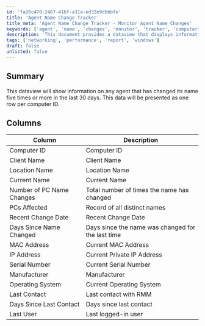 ```yaml
---
id: 'fa20c478-2467-416f-a31a-ed32e9dbbbfe'
title: 'Agent Name Change Tracker'
title_meta: 'Agent Name Change Tracker - Monitor Agent Name Changes'
keywords: ['agent', 'name', 'changes', 'monitor', 'tracker', 'computerid']
description: 'This document provides a dataview that displays information about agents that have changed their names five times or more in the last 30 days, including details such as computer ID, client name, location, and more.'
tags: ['networking', 'performance', 'report', 'windows']
draft: false
unlisted: false
---
```


## Summary

This dataview will show information on any agent that has changed its name five times or more in the last 30 days. This data will be presented as one row per computer ID.

## Columns

| Column                     | Description                                           |
|---------------------------|-------------------------------------------------------|
| Computer ID               | Computer ID                                          |
| Client Name               | Client Name                                          |
| Location Name             | Location Name                                        |
| Current Name              | Current Name                                         |
| Number of PC Name Changes  | Total number of times the name has changed           |
| PCs Affected              | Record of all distinct names                         |
| Recent Change Date        | Recent Change Date                                   |
| Days Since Name Changed    | Days since the name was changed for the last time    |
| MAC Address               | Current MAC Address                                  |
| IP Address                | Current Private IP Address                           |
| Serial Number             | Current Serial Number                                |
| Manufacturer              | Manufacturer                                         |
| Operating System          | Current Operating System                             |
| Last Contact              | Last contact with RMM                                |
| Days Since Last Contact   | Days since last contact                              |
| Last User                 | Last logged-in user                                  |

